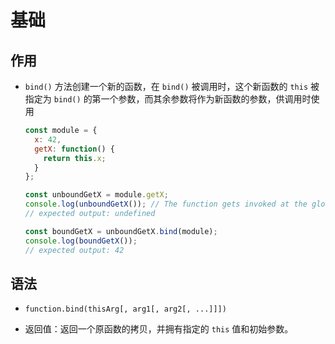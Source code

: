 # 基础

## 作用

  - `bind()` 方法创建一个新的函数，在 `bind()` 被调用时，这个新函数的 `this` 被指定为 `bind()` 的第一个参数，而其余参数将作为新函数的参数，供调用时使用

    ```javascript
    const module = {
      x: 42,
      getX: function() {
        return this.x;
      }
    };

    const unboundGetX = module.getX;
    console.log(unboundGetX()); // The function gets invoked at the global scope
    // expected output: undefined

    const boundGetX = unboundGetX.bind(module);
    console.log(boundGetX());
    // expected output: 42
    ```

## 语法

  - `function.bind(thisArg[, arg1[, arg2[, ...]]])`

  - 返回值：返回一个原函数的拷贝，并拥有指定的 `this` 值和初始参数。
